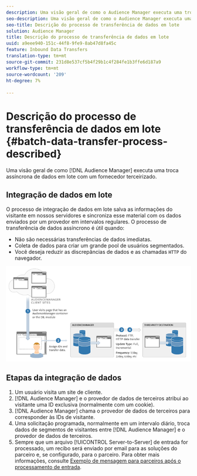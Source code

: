 ```yaml
---
description: Uma visão geral de como o Audience Manager executa uma troca assíncrona de dados em lote com um fornecedor terceirizado.
seo-description: Uma visão geral de como o Audience Manager executa uma troca assíncrona de dados em lote com um fornecedor terceirizado.
seo-title: Descrição do processo de transferência de dados em lote
solution: Audience Manager
title: Descrição do processo de transferência de dados em lote
uuid: a9eee940-151c-44f8-9fe9-8ab47d8fa45c
feature: Inbound Data Transfers
translation-type: tm+mt
source-git-commit: 231d8e537cf5b4f29b1c4f284fe1b3ffe6d187a9
workflow-type: tm+mt
source-wordcount: '209'
ht-degree: 7%

---
```



# Descrição do processo de transferência de dados em lote {#batch-data-transfer-process-described}

Uma visão geral de como [!DNL Audience Manager] executa uma troca assíncrona de dados em lote com um fornecedor terceirizado.

## Integração de dados em lote

<!-- c_async.xml -->

O processo de integração de dados em lote salva as informações do visitante em nossos servidores e sincroniza esse material com os dados enviados por um provedor em intervalos regulares. O processo de transferência de dados assíncrono é útil quando:

* Não são necessárias transferências de dados imediatas.
* Coleta de dados para criar um grande pool de usuários segmentados.
* Você deseja reduzir as discrepâncias de dados e as chamadas `HTTP` do navegador.

![](assets/s2s_70.png)

## Etapas da integração de dados

1. Um usuário visita um site de cliente.
1. [!DNL Audience Manager] e o provedor de dados de terceiros atribui ao visitante uma ID exclusiva (normalmente com um cookie).
1. [!DNL Audience Manager] chama o provedor de dados de terceiros para corresponder às IDs de visitante.
1. Uma solicitação programada, normalmente em um intervalo diário, troca dados de segmentos de visitantes entre [!DNL Audience Manager] e o provedor de dados de terceiros.
1. Sempre que um arquivo [!UICONTROL Server-to-Server] de entrada for processado, um recibo será enviado por email para as soluções do parceiro e, se configurado, para o parceiro. Para obter mais informações, consulte [Exemplo de mensagem para parceiros após o processamento de entrada](../../../integration/sending-audience-data/batch-data-transfer-explained/inbound-receipt-message.md).
